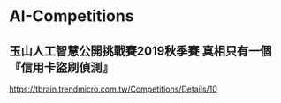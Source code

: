 # AI-Competitions
 
## 玉山人工智慧公開挑戰賽2019秋季賽 真相只有一個『信用卡盜刷偵測』
https://tbrain.trendmicro.com.tw/Competitions/Details/10
